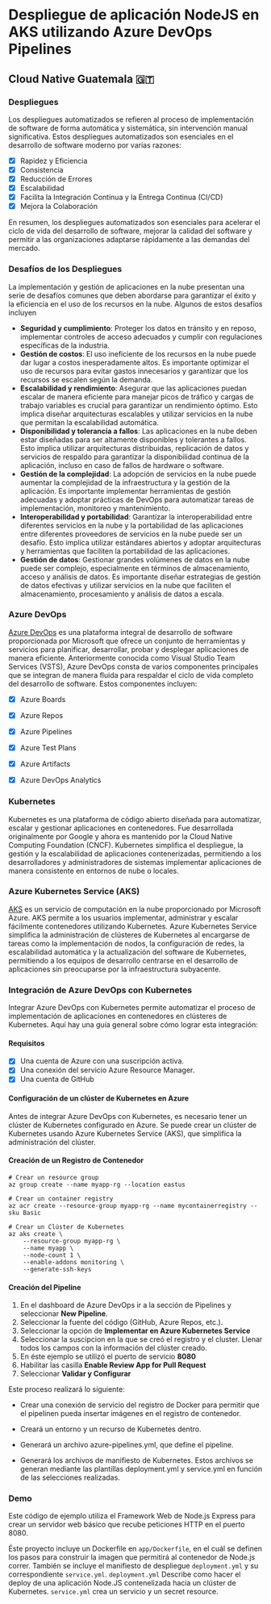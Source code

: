# Despliegue de aplicación NodeJS en AKS utilizando Azure DevOps Pipelines

## Cloud Native Guatemala 🇬🇹

### Despliegues

Los despliegues automatizados se refieren al proceso de implementación de software de forma automática y sistemática, sin intervención manual significativa. Estos despliegues automatizados son esenciales en el desarrollo de software moderno por varias razones:

- [x] Rapidez y Eficiencia
- [x] Consistencia
- [x] Reducción de Errores
- [x] Escalabilidad
- [x] Facilita la Integración Continua y la Entrega Continua (CI/CD)
- [x] Mejora la Colaboración

En resumen, los despliegues automatizados son esenciales para acelerar el ciclo de vida del desarrollo de software, mejorar la calidad del software y permitir a las organizaciones adaptarse rápidamente a las demandas del mercado.

### Desafíos de los Despliegues

La implementación y gestión de aplicaciones en la nube presentan una serie de desafíos comunes que deben abordarse para garantizar el éxito y la eficiencia en el uso de los recursos en la nube. Algunos de estos desafíos incluyen

- **Seguridad y cumplimiento**: Proteger los datos en tránsito y en reposo, implementar controles de acceso adecuados y cumplir con regulaciones específicas de la industria.
- **Gestión de costos**: El uso ineficiente de los recursos en la nube puede dar lugar a costos inesperadamente altos. Es importante optimizar el uso de recursos para evitar gastos innecesarios y garantizar que los recursos se escalen según la demanda.
- **Escalabilidad y rendimiento**: Asegurar que las aplicaciones puedan escalar de manera eficiente para manejar picos de tráfico y cargas de trabajo variables es crucial para garantizar un rendimiento óptimo. Esto implica diseñar arquitecturas escalables y utilizar servicios en la nube que permitan la escalabilidad automática.
- **Disponibilidad y tolerancia a fallos**: Las aplicaciones en la nube deben estar diseñadas para ser altamente disponibles y tolerantes a fallos. Esto implica utilizar arquitecturas distribuidas, replicación de datos y servicios de respaldo para garantizar la disponibilidad continua de la aplicación, incluso en caso de fallos de hardware o software.
- **Gestión de la complejidad**: La adopción de servicios en la nube puede aumentar la complejidad de la infraestructura y la gestión de la aplicación. Es importante implementar herramientas de gestión adecuadas y adoptar prácticas de DevOps para automatizar tareas de implementación, monitoreo y mantenimiento.
- **Interoperabilidad y portabilidad**: Garantizar la interoperabilidad entre diferentes servicios en la nube y la portabilidad de las aplicaciones entre diferentes proveedores de servicios en la nube puede ser un desafío. Esto implica utilizar estándares abiertos y adoptar arquitecturas y herramientas que faciliten la portabilidad de las aplicaciones.
- **Gestión de datos**: Gestionar grandes volúmenes de datos en la nube puede ser complejo, especialmente en términos de almacenamiento, acceso y análisis de datos. Es importante diseñar estrategias de gestión de datos efectivas y utilizar servicios en la nube que faciliten el almacenamiento, procesamiento y análisis de datos a escala.

### Azure DevOps

[Azure DevOps](https://azure.microsoft.com/es-es/products/devops) es una plataforma integral de desarrollo de software proporcionada por Microsoft que ofrece un conjunto de herramientas y servicios para planificar, desarrollar, probar y desplegar aplicaciones de manera eficiente. Anteriormente conocida como Visual Studio Team Services (VSTS), Azure DevOps consta de varios componentes principales que se integran de manera fluida para respaldar el ciclo de vida completo del desarrollo de software. Estos componentes incluyen:

- [x] Azure Boards
- [x] Azure Repos
- [x] Azure Pipelines
- [x] Azure Test Plans
- [x] Azure Artifacts
- [x] Azure DevOps Analytics


### Kubernetes

Kubernetes es una plataforma de código abierto diseñada para automatizar, escalar y gestionar aplicaciones en contenedores. Fue desarrollada originalmente por Google y ahora es mantenido por la Cloud Native Computing Foundation (CNCF). Kubernetes simplifica el despliegue, la gestión y la escalabilidad de aplicaciones contenerizadas, permitiendo a los desarrolladores y administradores de sistemas implementar aplicaciones de manera consistente en entornos de nube o locales.

### Azure Kubernetes Service (AKS)

[AKS](https://azure.microsoft.com/es-es/products/kubernetes-service) es un servicio de computación en la nube proporcionado por Microsoft Azure. AKS permite a los usuarios implementar, administrar y escalar fácilmente contenedores utilizando Kubernetes. Azure Kubernetes Service simplifica la administración de clústeres de Kubernetes al encargarse de tareas como la implementación de nodos, la configuración de redes, la escalabilidad automática y la actualización del software de Kubernetes, permitiendo a los equipos de desarrollo centrarse en el desarrollo de aplicaciones sin preocuparse por la infraestructura subyacente.

### Integración de Azure DevOps con Kubernetes

Integrar Azure DevOps con Kubernetes permite automatizar el proceso de implementación de aplicaciones en contenedores en clústeres de Kubernetes. Aquí hay una guía general sobre cómo lograr esta integración:

#### Requisitos

- [x] Una cuenta de Azure con una suscripción activa.
- [x] Una conexión del servicio Azure Resource Manager.
- [x] Una cuenta de GitHub

#### Configuración de un clúster de Kubernetes en Azure

Antes de integrar Azure DevOps con Kubernetes, es necesario tener un clúster de Kubernetes configurado en Azure. Se puede crear un clúster de Kubernetes usando Azure Kubernetes Service (AKS), que simplifica la administración del clúster.

#### Creación de un Registro de Contenedor

```
# Crear un resource group
az group create --name myapp-rg --location eastus

# Crear un container registry
az acr create --resource-group myapp-rg --name mycontainerregistry --sku Basic

# Crear un Clúster de Kubernetes
az aks create \
    --resource-group myapp-rg \
    --name myapp \
    --node-count 1 \
    --enable-addons monitoring \
    --generate-ssh-keys
```

#### Creación del Pipeline

1. En el dashboard de Azure DevOps ir a la sección de Pipelines y seleccionar **New Pipeline**.
2. Seleccionar la fuente del código (GitHub, Azure Repos, etc.).
3. Seleccionar la opción de **Implementar en Azure Kubernetes Service**
4. Seleccionar la suscipcion en la que se creó el registro y el cluster. Llenar todos los campos con la información del clúster creado.
5. En éste ejemplo se utilizó el puerto de servicio **8080**
6. Habilitar las casilla **Enable Review App for Pull Request**
7. Seleccionar **Validar y Configurar**

Este proceso realizará lo siguiente:

- Crear una conexión de servicio del registro de Docker para permitir que el pipelinen pueda insertar imágenes en el registro de contenedor.

- Creará un entorno y un recurso de Kubernetes dentro.

- Generará un archivo azure-pipelines.yml, que define el pipeline.

- Generará los archivos de manifiesto de Kubernetes. Estos archivos se generan mediante las plantillas deployment.yml y service.yml en función de las selecciones realizadas.

### Demo

Este código de ejemplo utiliza el Framework Web de Node.js Express para crear un servidor web básico que recube peticiones HTTP en el puerto 8080.

Éste proyecto incluye un Dockerfile en `app/Dockerfile`, en el cuál se definen los pasos para construir la imagen que permitirá al contenedor de Node.js correr. También se incluye el manifiesto de despliegue `deployment.yml` y su correspondiente `service.yml`. `deployment.yml` Describe como hacer el deploy de una aplicación Node.JS contenelizada hacia un clúster de Kubernetes. `service.yml` crea un servicio y un secret resource.
